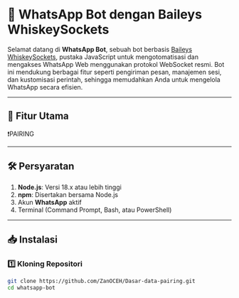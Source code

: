 # 🤖 WhatsApp Bot dengan Baileys WhiskeySockets  

Selamat datang di **WhatsApp Bot**, sebuah bot berbasis [Baileys WhiskeySockets](https://github.com/WhiskeySockets/Baileys), pustaka JavaScript untuk mengotomatisasi dan mengakses WhatsApp Web menggunakan protokol WebSocket resmi. Bot ini mendukung berbagai fitur seperti pengiriman pesan, manajemen sesi, dan kustomisasi perintah, sehingga memudahkan Anda untuk mengelola WhatsApp secara efisien.  

---

## 🌟 Fitur Utama  

❗PAIRING 

---

## 🛠️ Persyaratan  

1. **Node.js**: Versi 18.x atau lebih tinggi  
2. **npm**: Disertakan bersama Node.js  
3. Akun **WhatsApp** aktif  
4. Terminal (Command Prompt, Bash, atau PowerShell)  

---

## 📥 Instalasi  

### 1️⃣ Kloning Repositori  
```bash
git clone https://github.com/ZanOCEH/Dasar-data-pairing.git
cd whatsapp-bot

